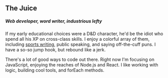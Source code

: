 ## The Juice

##### Web developer, word writer, industrious lefty

If my early educational choices were a D&D character, he'd be the idiot who spend all his XP on cross-class skills. I enjoy a colorful array of them, including [sports writing](https://lawlessrepublic.com/author/aandreason/), public speaking, and saying off-the-cuff puns. I have a so-so jump hook, but rebound like a jerk.

There's a lot of good ways to code out there. Right now I'm focusing on JavaScript, enjoying the reaches of Node.js and React. I like working with logic, building cool tools, and forEach methods.